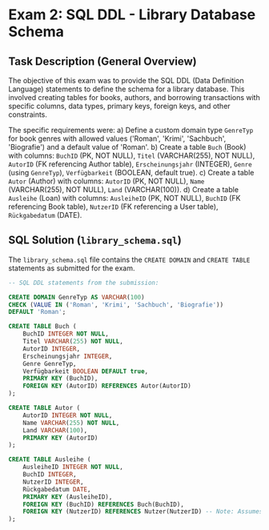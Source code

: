 # Exam 2: SQL DDL - Library Database Schema

## Task Description (General Overview)

The objective of this exam was to provide the SQL DDL (Data Definition Language) statements to define the schema for a library database. This involved creating tables for books, authors, and borrowing transactions with specific columns, data types, primary keys, foreign keys, and other constraints.

The specific requirements were:
a)  Define a custom domain type `GenreTyp` for book genres with allowed values ('Roman', 'Krimi', 'Sachbuch', 'Biografie') and a default value of 'Roman'.
b)  Create a table `Buch` (Book) with columns: `BuchID` (PK, NOT NULL), `Titel` (VARCHAR(255), NOT NULL), `AutorID` (FK referencing Author table), `Erscheinungsjahr` (INTEGER), `Genre` (using `GenreTyp`), `Verfügbarkeit` (BOOLEAN, default true).
c)  Create a table `Autor` (Author) with columns: `AutorID` (PK, NOT NULL), `Name` (VARCHAR(255), NOT NULL), `Land` (VARCHAR(100)).
d)  Create a table `Ausleihe` (Loan) with columns: `AusleiheID` (PK, NOT NULL), `BuchID` (FK referencing Book table), `NutzerID` (FK referencing a User table), `Rückgabedatum` (DATE).

## SQL Solution (`library_schema.sql`)

The `library_schema.sql` file contains the `CREATE DOMAIN` and `CREATE TABLE` statements as submitted for the exam.

```sql
-- SQL DDL statements from the submission:

CREATE DOMAIN GenreTyp AS VARCHAR(100)
CHECK (VALUE IN ('Roman', 'Krimi', 'Sachbuch', 'Biografie'))
DEFAULT 'Roman';

CREATE TABLE Buch (
    BuchID INTEGER NOT NULL,
    Titel VARCHAR(255) NOT NULL,
    AutorID INTEGER,
    Erscheinungsjahr INTEGER,
    Genre GenreTyp,
    Verfügbarkeit BOOLEAN DEFAULT true,
    PRIMARY KEY (BuchID),
    FOREIGN KEY (AutorID) REFERENCES Autor(AutorID)
);

CREATE TABLE Autor (
    AutorID INTEGER NOT NULL,
    Name VARCHAR(255) NOT NULL,
    Land VARCHAR(100),
    PRIMARY KEY (AutorID)
);

CREATE TABLE Ausleihe (
    AusleiheID INTEGER NOT NULL,
    BuchID INTEGER,
    NutzerID INTEGER,
    Rückgabedatum DATE,
    PRIMARY KEY (AusleiheID),
    FOREIGN KEY (BuchID) REFERENCES Buch(BuchID),
    FOREIGN KEY (NutzerID) REFERENCES Nutzer(NutzerID) -- Note: Assumes Nutzer table exists or will be created.
);
